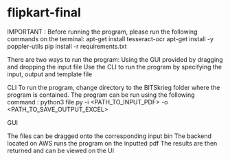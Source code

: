 # flipkart-final
IMPORTANT : Before running the program, please run the following commands on the terminal:
apt-get install tesseract-ocr
apt-get install -y poppler-utils
pip install -r requirements.txt


There are two ways to run the program:
Using the GUI provided by dragging and dropping the input file
Use the CLI to run the program by specifying the input, output and template file 

CLI
To run the program, change directory to the BITSkrieg folder where the program is contained. 
The program can be run using the following command :
 python3 file.py -i <PATH_TO_INPUT_PDF> -o <PATH_TO_SAVE_OUTPUT_EXCEL>


GUI

The files can be dragged onto the corresponding input bin
The backend located on AWS runs the program on the inputted pdf
The results are then returned and can be viewed on the UI


